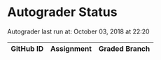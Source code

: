 # Autograder Status
Autograder last run at: October 03, 2018 at 22:20

| GitHub ID | Assignment | Graded Branch |
|-----------|------------|---------------|
